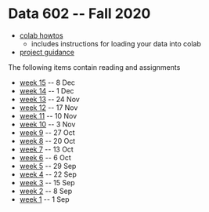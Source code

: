 # Data 602 -- Fall 2020

* [colab howtos](./colab.md)
    * includes instructions for loading your data into colab
* [project guidance](./projects.md)

The following items contain reading and assignments

* [week 15](./week15.md) --  8 Dec
* [week 14](./week14.md) --  1 Dec
* [week 13](./week13.md) -- 24 Nov
* [week 12](./week12.md) -- 17 Nov
* [week 11](./week11.md) -- 10 Nov
* [week 10](./week10.md) -- 3 Nov
* [week 9](./week09.md) -- 27 Oct
* [week 8](./week08.md) -- 20 Oct
* [week 7](./week07.md) -- 13 Oct
* [week 6](./week06.md) -- 6 Oct
* [week 5](./week05.md) -- 29 Sep
* [week 4](./week04.md) -- 22 Sep
* [week 3](./week03.md) -- 15 Sep
* [week 2](./week02.md) -- 8 Sep
* [week 1](./week01.md) -- 1 Sep
